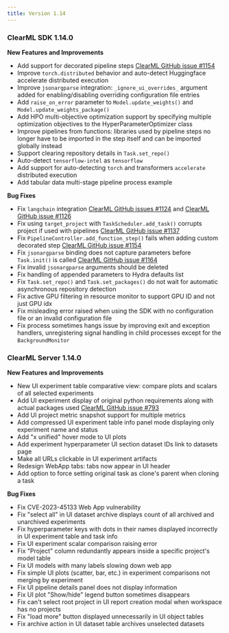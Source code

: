 ```yaml
---
title: Version 1.14
---
```


### ClearML SDK 1.14.0
**New Features and Improvements**
* Add support for decorated pipeline steps [ClearML GitHub issue #1154](https://github.com/allegroai/clearml/issues/1154)
* Improve `torch.distributed` behavior and auto-detect Huggingface accelerate distributed execution
* Improve `jsonargparse` integration: `_ignore_ui_overrides_` argument added for enabling/disabling 
overriding configuration file entries
* Add `raise_on_error` parameter to `Model.update_weights()` and `Model.update_weights_package()`
* Add HPO multi-objective optimization support by specifying multiple optimization objectives to the HyperParameterOptimizer class
* Improve pipelines from functions: libraries used by pipeline steps no longer have to be imported in the step itself 
and can be imported globally instead
* Support clearing repository details in `Task.set_repo()`
* Auto-detect `tensorflow-intel` as `tensorflow`
* Add support for auto-detecting `torch` and transformers `accelerate` distributed execution
* Add tabular data multi-stage pipeline process example

**Bug Fixes**
* Fix `langchain` integration [ClearML GitHub issues #1124](https://github.com/allegroai/clearml/issues/1124) and [ClearML GitHub issue #1126](https://github.com/allegroai/clearml/issues/1126)
* Fix using `target_project` with `TaskScheduler.add_task()` corrupts project if used with pipelines [ClearML GitHub issue #1137](https://github.com/allegroai/clearml/issues/1137)
* Fix `PipelineController.add_function_step()` fails when adding custom decorated step [ClearML GitHub issue #1154](https://github.com/allegroai/clearml/issues/1154)
* Fix `jsonargparse` binding does not capture parameters before `Task.init()` is called [ClearML GitHub issue #1164](https://github.com/allegroai/clearml/issues/1164)
* Fix invalid `jsonargparse` arguments should be deleted
* Fix handling of appended parameters to Hydra defaults list
* Fix `Task.set_repo()` and `Task.set_packages()` do not wait for automatic asynchronous repository detection
* Fix active GPU filtering in resource monitor to support GPU ID and not just GPU idx
* Fix misleading error raised when using the SDK with no configuration file or an invalid configuration file
* Fix process sometimes hangs issue by improving exit and exception handlers, unregistering signal handling in child 
processes except for the `BackgroundMonitor`

### ClearML Server 1.14.0

**New Features and Improvements** 
* New UI experiment table comparative view: compare plots and scalars of all selected experiments
* Add UI experiment display of original python requirements along with actual packages used [ClearML GitHub issue #793](https://github.com/allegroai/clearml/issues/793)
* Add UI project metric snapshot support for multiple metrics
* Add compressed UI experiment table info panel mode displaying only experiment name and status
* Add "x unified" hover mode to UI plots
* Add experiment hyperparameter UI section dataset IDs link to datasets page
* Make all URLs clickable in UI experiment artifacts
* Redesign WebApp tabs: tabs now appear in UI header
* Add option to force setting original task as clone's parent when cloning a task

**Bug Fixes**
* Fix CVE-2023-45133 Web App vulnerability
* Fix "select all" in UI dataset archive displays count of all archived and unarchived experiments
* Fix hyperparameter keys with dots in their names displayed incorrectly in UI experiment table and task info
* Fix UI experiment scalar comparison raising error
* Fix "Project" column redundantly appears inside a specific project's model table
* Fix UI models with many labels slowing down web app
* Fix simple UI plots (scatter, bar, etc.) in experiment comparisons not merging by experiment
* Fix UI pipeline details panel does not display information
* Fix UI plot "Show/hide" legend button sometimes disappears
* Fix can't select root project in UI report creation modal when workspace has no projects 
* Fix "load more" button displayed unnecessarily in UI object tables
* Fix archive action in UI dataset table archives unselected datasets
